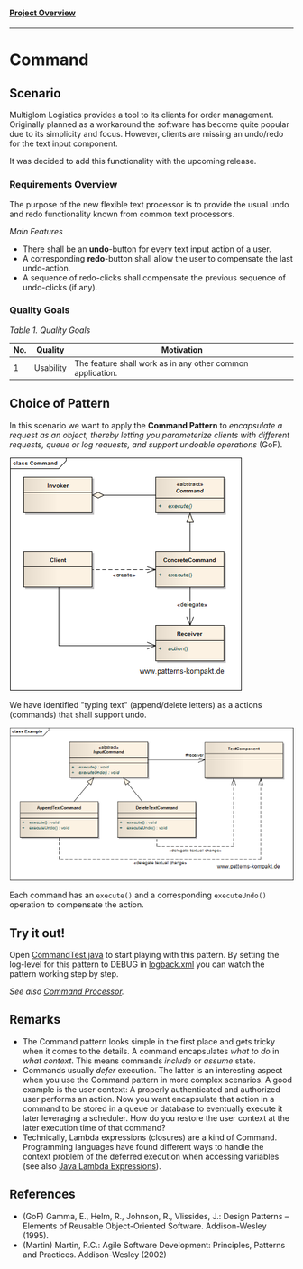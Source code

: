 #### [Project Overview](../../../../../../../README.md)
----

# Command

## Scenario

Multiglom Logistics provides a tool to its clients for order management. Originally planned as a workaround the software has become quite popular due to its simplicity and focus. However, clients are missing an undo/redo for the text input component.

It was decided to add this functionality with the upcoming release.

### Requirements Overview

The purpose of the new flexible text processor is to provide the usual undo and redo functionality known from common text processors.

_Main Features_

* There shall be an **undo**-button for every text input action of a user.
* A corresponding **redo**-button shall allow the user to compensate the last undo-action.
* A sequence of redo-clicks shall compensate the previous sequence of undo-clicks (if any).

### Quality Goals

_Table 1. Quality Goals_

No.|Quality|Motivation
---|-------|----------
1|Usability|The feature shall work as in any other common application.

## Choice of Pattern
In this scenario we want to apply the **Command Pattern** to _encapsulate a request as an object, thereby letting you parameterize clients with different requests, queue or log requests, and support undoable operations_ (GoF). 

![Test](../../../../../../../doc/patterns/images/command_cn.png)

We have identified "typing text" (append/delete letters) as a actions (commands) that shall support undo.

![Test](../../../../../../../doc/patterns/images/command_cx.png)

Each command has an `execute()` and a corresponding `executeUndo()` operation to compensate the action.

## Try it out!

Open [CommandTest.java](CommandTest.java) to start playing with this pattern. By setting the log-level for this pattern to DEBUG in [logback.xml](../../../../../../../src/main/resources/logback.xml) you can watch the pattern working step by step.

_See also [Command Processor](../commandprocessor/README.md)._

## Remarks
* The Command pattern looks simple in the first place and gets tricky when it comes to the details. A command encapsulates _what to do_ in _what context_. This means commands _include_ or _assume_ state.
* Commands usually _defer_ execution. The latter is an interesting aspect when you use the Command pattern in more complex scenarios. A good example is the user context: A properly authenticated and authorized user performs an action. Now you want encapsulate that action in a command to be stored in a queue or database to eventually execute it later leveraging a scheduler. How do you restore the user context at the later execution time of that command?
* Technically, Lambda expressions (closures) are a kind of Command. Programming languages have found different ways to handle the context problem of the deferred execution when accessing variables (see also [Java Lambda Expressions](https://docs.oracle.com/javase/tutorial/java/javaOO/lambdaexpressions.html#accessing-local-variables)).

## References

* (GoF) Gamma, E., Helm, R., Johnson, R., Vlissides, J.: Design Patterns – Elements of Reusable Object-Oriented Software. Addison-Wesley (1995).
* (Martin) Martin, R.C.: Agile Software Development: Principles, Patterns and Practices. Addison-Wesley (2002)
